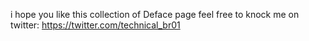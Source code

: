 i hope you like this collection of Deface page feel free to knock me on twitter: 
https://twitter.com/technical_br01
